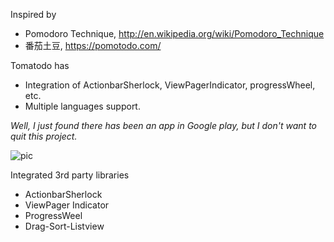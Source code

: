 Inspired by 

- Pomodoro Technique, http://en.wikipedia.org/wiki/Pomodoro_Technique
- 番茄土豆, https://pomotodo.com/

Tomatodo has

- Integration of ActionbarSherlock, ViewPagerIndicator, progressWheel, etc.
- Multiple languages support.

*Well, I just found there has been an app in Google play, but I don't want to quit this project.*

![pic](http://media-cache-ec0.pinimg.com/originals/b2/af/de/b2afdef4c1273e381bd305297de21b66.jpg)

Integrated 3rd party libraries

- ActionbarSherlock
- ViewPager Indicator
- ProgressWeel
- Drag-Sort-Listview


